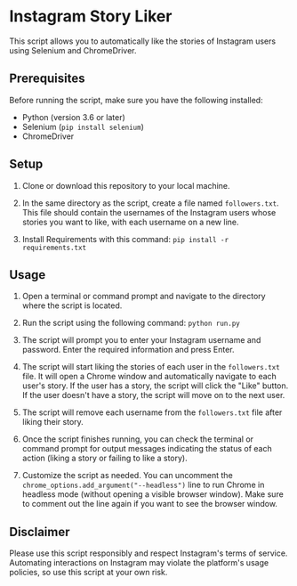 # Instagram Story Liker

This script allows you to automatically like the stories of Instagram users using Selenium and ChromeDriver.

## Prerequisites

Before running the script, make sure you have the following installed:

- Python (version 3.6 or later)
- Selenium (`pip install selenium`)
- ChromeDriver

## Setup

1. Clone or download this repository to your local machine.

2. In the same directory as the script, create a file named `followers.txt`. This file should contain the usernames of the Instagram users whose stories you want to like, with each username on a new line.

3. Install Requirements with this command: `pip install -r requirements.txt`

## Usage

1. Open a terminal or command prompt and navigate to the directory where the script is located.

2. Run the script using the following command: `python run.py`

3. The script will prompt you to enter your Instagram username and password. Enter the required information and press Enter.

4. The script will start liking the stories of each user in the `followers.txt` file. It will open a Chrome window and automatically navigate to each user's story. If the user has a story, the script will click the "Like" button. If the user doesn't have a story, the script will move on to the next user.

5. The script will remove each username from the `followers.txt` file after liking their story.

6. Once the script finishes running, you can check the terminal or command prompt for output messages indicating the status of each action (liking a story or failing to like a story).

7. Customize the script as needed. You can uncomment the `chrome_options.add_argument("--headless")` line to run Chrome in headless mode (without opening a visible browser window). Make sure to comment out the line again if you want to see the browser window.

## Disclaimer

Please use this script responsibly and respect Instagram's terms of service. Automating interactions on Instagram may violate the platform's usage policies, so use this script at your own risk.
